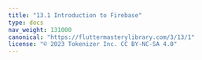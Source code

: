 ```yaml
---
title: "13.1 Introduction to Firebase"
type: docs
nav_weight: 131000
canonical: "https://fluttermasterylibrary.com/3/13/1"
license: "© 2023 Tokenizer Inc. CC BY-NC-SA 4.0"
---
```

